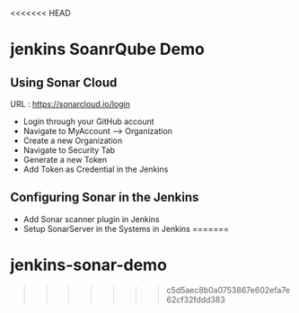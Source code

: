 <<<<<<< HEAD
# jenkins SoanrQube Demo


## Using Sonar Cloud

URL : https://sonarcloud.io/login

- Login through your GitHub account
- Navigate to MyAccount --> Organization
- Create a new Organization
- Navigate to Security Tab
- Generate a new Token
- Add Token as Credential in the Jenkins


## Configuring Sonar in the Jenkins

- Add Sonar scanner plugin in Jenkins
- Setup SonarServer in the Systems in Jenkins
=======
# jenkins-sonar-demo
>>>>>>> c5d5aec8b0a0753867e602efa7e62cf32fddd383
